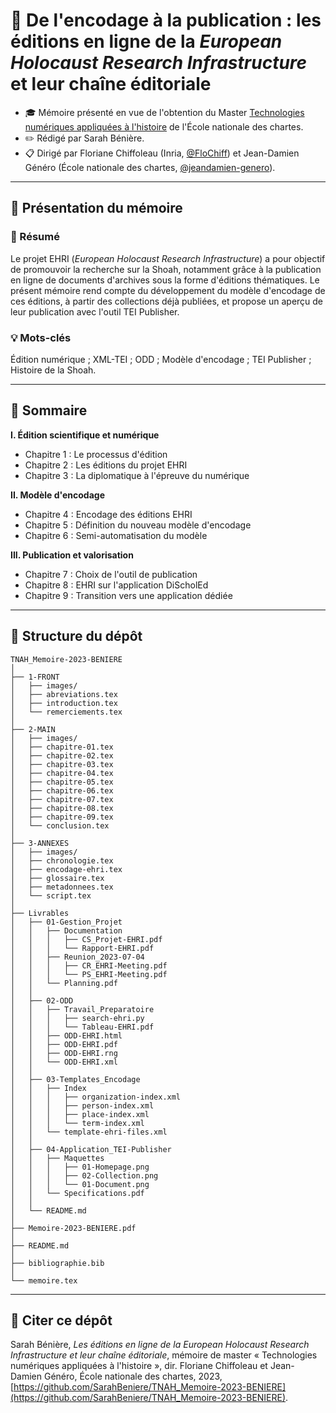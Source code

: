 # 📒 De l'encodage à la publication : les éditions en ligne de la _European Holocaust Research Infrastructure_ et leur chaîne éditoriale

* 🎓 Mémoire présenté en vue de l'obtention du Master [Technologies numériques appliquées à l'histoire](https://www.chartes.psl.eu/fr/cursus/master-technologies-numeriques-appliquees-histoire) de l'École nationale des chartes.
* ✏️ Rédigé par Sarah Bénière.
* 📋 Dirigé par Floriane Chiffoleau (Inria, [@FloChiff](https://github.com/FloChiff)) et Jean-Damien Généro (École nationale des chartes, [@jeandamien-genero](https://github.com/jeandamien-genero)).

<!-- * 🪧 Soutenu le lundi 25 septembre 2023 à l'École nationale des chartes devant un jury composé de M. Édouard Vasseur (Président du jury), M. Jean-Damien Généro (directeur de mémoire) et Mme Floriane Chiffoleau (tutrice de stage). -->

----------
## 📓 Présentation du mémoire

### 📝 Résumé
Le projet EHRI (_European Holocaust Research Infrastructure_) a pour objectif de promouvoir la recherche sur la Shoah, notamment grâce à la publication en ligne de documents d'archives sous la forme d'éditions thématiques. Le présent mémoire rend compte du développement du modèle d'encodage de ces éditions, à partir des collections déjà publiées, et propose un aperçu de leur publication avec l'outil TEI Publisher.  

### 💡 Mots-clés
Édition numérique ; XML-TEI ; ODD ; Modèle d'encodage ; TEI Publisher ; Histoire de la Shoah.  

----------
## 📑 Sommaire

**I. Édition scientifique et numérique**  
* Chapitre 1 : Le processus d'édition
* Chapitre 2 : Les éditions du projet EHRI
* Chapitre 3 : La diplomatique à l'épreuve du numérique  

**II. Modèle d'encodage**  
* Chapitre 4 : Encodage des éditions EHRI
* Chapitre 5 : Définition du nouveau modèle d'encodage
* Chapitre 6 : Semi-automatisation du modèle  

**III. Publication et valorisation**
* Chapitre 7 : Choix de l'outil de publication
* Chapitre 8 : EHRI sur l'application DiScholEd
* Chapitre 9 : Transition vers une application dédiée  

----------
## 📂 Structure du dépôt

```
TNAH_Memoire-2023-BENIERE
│
├── 1-FRONT
│   ├── images/
│   ├── abreviations.tex
│   ├── introduction.tex
│   └── remerciements.tex
│
├── 2-MAIN
│   ├── images/
│   ├── chapitre-01.tex
│   ├── chapitre-02.tex
│   ├── chapitre-03.tex
│   ├── chapitre-04.tex
│   ├── chapitre-05.tex
│   ├── chapitre-06.tex
│   ├── chapitre-07.tex
│   ├── chapitre-08.tex
│   ├── chapitre-09.tex
│   └── conclusion.tex
│
├── 3-ANNEXES
│   ├── images/
│   ├── chronologie.tex
│   ├── encodage-ehri.tex
│   ├── glossaire.tex
│   ├── metadonnees.tex
│   └── script.tex
│
├── Livrables
│   ├── 01-Gestion_Projet
│   │   ├── Documentation
│   │   │   ├── CS_Projet-EHRI.pdf
│   │   │   └── Rapport-EHRI.pdf
│   │   ├── Reunion_2023-07-04
│   │   │   ├── CR_EHRI-Meeting.pdf
│   │   │   └── PS_EHRI-Meeting.pdf
│   │   └── Planning.pdf
│   │
│   ├── 02-ODD
│   │   ├── Travail_Preparatoire
│   │   │   ├── search-ehri.py
│   │   │   └── Tableau-EHRI.pdf
│   │   ├── ODD-EHRI.html
│   │   ├── ODD-EHRI.pdf
│   │   ├── ODD-EHRI.rng
│   │   └── ODD-EHRI.xml
│   │
│   ├── 03-Templates_Encodage
│   │   ├── Index
│   │   │   ├── organization-index.xml
│   │   │   ├── person-index.xml
│   │   │   ├── place-index.xml
│   │   │   └── term-index.xml
│   │   └── template-ehri-files.xml
│   │
│   ├── 04-Application_TEI-Publisher
│   │   ├── Maquettes
│   │   │   ├── 01-Homepage.png
│   │   │   ├── 02-Collection.png
│   │   │   └── 01-Document.png
│   │   └── Specifications.pdf
│   │
│   └── README.md
│
├── Memoire-2023-BENIERE.pdf
│
├── README.md
│
├── bibliographie.bib
│
└── memoire.tex
```

----------
## 📌 Citer ce dépôt
Sarah Bénière, _Les éditions en ligne de la European Holocaust Research Infrastructure et leur chaîne éditoriale_, mémoire de master « Technologies numériques appliquées à l'histoire », dir. Floriane Chiffoleau et Jean-Damien Généro, École nationale des chartes, 2023, [https://github.com/SarahBeniere/TNAH_Memoire-2023-BENIERE](https://github.com/SarahBeniere/TNAH_Memoire-2023-BENIERE).
